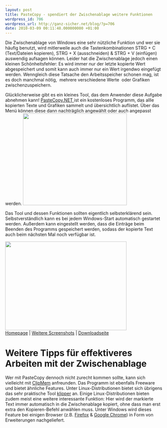 ```yaml
---
layout: post
title: PasteCopy - spendiert der Zwischenablage weitere Funktionen
wordpress_id: 706
wordpress_url: http://ganz-sicher.net/blog/?p=706
date: 2010-03-09 00:11:48.000000000 +01:00
---
```

Die Zwischenablage von Windows eine sehr nützliche Funktion und wer sie häufig benutzt, wird mitlerweile auch die Tastenkombinationen <span class="tasta">STRG</span> + <span class="tasta">C</span> (Text/Dateien kopieren), <span class="tasta">STRG</span> + <span class="tasta">X</span> (ausschneiden) &amp; <span class="tasta">STRG</span> + <span class="tasta">V</span> (einfügen) auswendig aufsagen können. Leider hat die Zwischenablage jedoch einen kleinen Schönheitsfehler: Es wird immer nur der letzte kopierte Wert abgespeichert und somit kann auch immer nur ein Wert irgendwo eingefügt werden. Wenngleich diese Tatsache den Arbeitsspeicher schonen mag, ist es doch manchmal nötig,  mehrere verschiedene Werte  oder Grafiken zwischenzuspeichern.
<!--more-->

Glücklicherweise gibt es ein kleines Tool, das dem Anwender diese Aufgabe abnehmen kann! <a href="http://www.pastecopy.net/" target="_blank">PasteCopy.NET </a>ist ein kostenloses Programm, das allle kopierten Texte und Grafiken sammelt und übersichtlich auflistet. Über das Menü können diese dann nachträglich angewählt oder auch angepasst werden.
<img class="borderimg centered" title="Pastecopy_screen" src="http://ganz-sicher.net/blog/wp-content/uploads/Pastecopy_screen.png" alt="" width="333" height="294" />

Das Tool und dessen Funktionen sollten eigentlich selbsterklärend sein. Selbstverständlich kann es bei jedem Windows-Start automatisch gestartet werden. Außerdem kann eingestellt werden, dass die Einträge beim Beenden des Programms gespeichert werden, sodass der kopierte Text auch beim nächsten Mal noch verfügbar ist.

<img class="borderimg centered" title="pastecopy_screen (2)" src="http://ganz-sicher.net/blog/wp-content/uploads/pastecopy_screen-2.png" alt="" width="389" height="284" />

<div class="infobox">
<a href="http://www.pastecopy.net/" class="homelink" target="_blank">Homepage</a> | <a href="http://www.pastecopy.net/screenshots/" class="imagelink" target="_blank">Weitere Screenshots</a> | <a href="http://www.pastecopy.net/download/" class="packagelink" target="_blank">Downloadseite</a>
</div>

Weitere Tipps für effektiveres Arbeiten mit der Zwischenablage
===============================================================
Wer mit PasteCopy dennoch nicht zurecht kommen sollte, kann sich vielleicht mit <a href="http://www.software-brunnen.de/de/clm2_about.php" target="_blank">ClipMem</a> anfreunden. Das Programm ist ebenfalls Freeware und bietet ähnliche Features. Unter Linux-Distributionen bietet sich übrigens das sehr praktische Tool <a href="http://userbase.kde.org/Klipper" target="_blank">klipper</a> an. Einige Linux-Distributionen bieten zudem meist eine weitere interessante Funktion: Hier wird der markierte Text immer automatisch in die Zwischenablage kopiert, ohne dass man erst extra den Kopieren-Befehl anwählen muss. Unter Windows wird dieses Feature bei einigen Browser (z.B. <a href="https://addons.mozilla.org/de/firefox/addon/383" target="_blank">Firefox</a> &amp; <a href="http://www.chromeextensions.org/utilities/autocopy/" target="_blank">Google Chrome</a>) in Form von Erweiterungen nachgeliefert.
